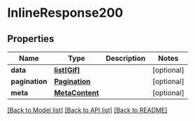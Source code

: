 # InlineResponse200

## Properties
Name | Type | Description | Notes
------------ | ------------- | ------------- | -------------
**data** | [**list[Gif]**](Gif.md) |  | [optional] 
**pagination** | [**Pagination**](Pagination.md) |  | [optional] 
**meta** | [**MetaContent**](MetaContent.md) |  | [optional] 

[[Back to Model list]](../README.md#documentation-for-models) [[Back to API list]](../README.md#documentation-for-api-endpoints) [[Back to README]](../README.md)



